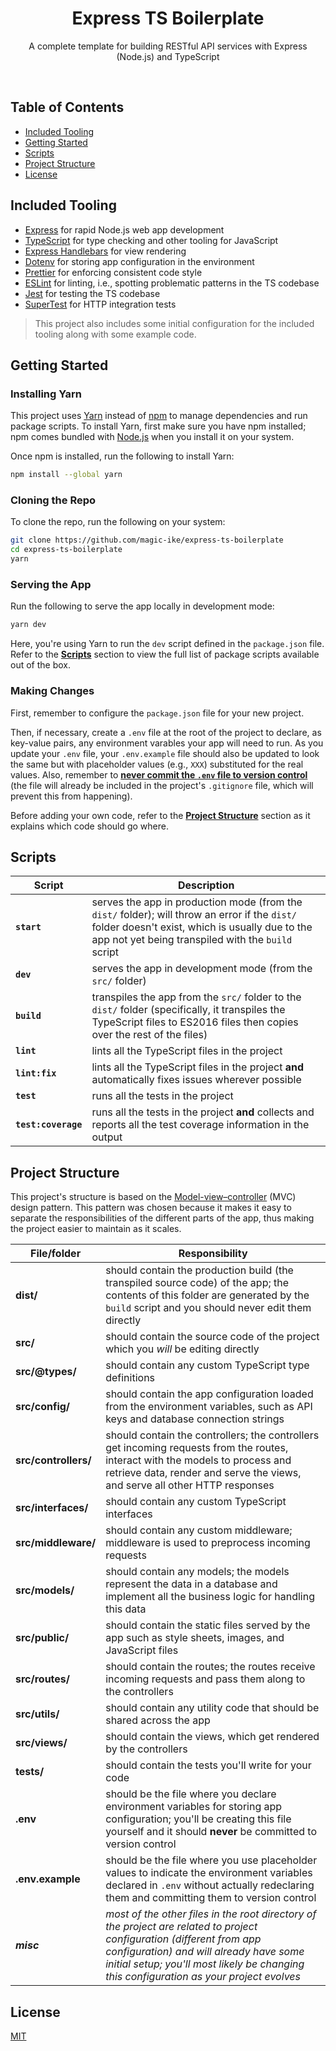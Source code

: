 <div align="center">
    <h1>Express TS Boilerplate</h1>
    <p>A complete template for building RESTful API services with Express (Node.js) and TypeScript</p>
    <br>
</div>

## Table of Contents

- [Included Tooling](#included-tooling)
- [Getting Started](#getting-started)
- [Scripts](#scripts)
- [Project Structure](#project-structure)
- [License](#license)

## Included Tooling

- [Express](https://github.com/expressjs/express) for rapid Node.js web app development
- [TypeScript](https://github.com/microsoft/TypeScript) for type checking and other tooling for JavaScript
- [Express Handlebars](https://github.com/express-handlebars/express-handlebars) for view rendering
- [Dotenv](https://github.com/motdotla/dotenv) for storing app configuration in the environment
- [Prettier](https://github.com/prettier/prettier) for enforcing consistent code style
- [ESLint](https://github.com/eslint/eslint) for linting, i.e., spotting problematic patterns in the TS codebase
- [Jest](https://github.com/facebook/jest) for testing the TS codebase
- [SuperTest](https://github.com/visionmedia/supertest) for HTTP integration tests

> This project also includes some initial configuration for the included tooling along with some example code.

## Getting Started

### Installing Yarn

This project uses [Yarn](https://github.com/yarnpkg/yarn) instead of [npm](https://github.com/npm/cli) to manage dependencies and run package scripts. To install Yarn, first make sure you have npm installed; npm comes bundled with [Node.js](https://nodejs.org/en/download/) when you install it on your system.

Once npm is installed, run the following to install Yarn:

```bash
npm install --global yarn
```

### Cloning the Repo

To clone the repo, run the following on your system:

```bash
git clone https://github.com/magic-ike/express-ts-boilerplate
cd express-ts-boilerplate
yarn
```

### Serving the App

Run the following to serve the app locally in development mode:

```bash
yarn dev
```

Here, you're using Yarn to run the `dev` script defined in the `package.json` file. Refer to the [**Scripts**](#scripts) section to view the full list of package scripts available out of the box.

### Making Changes

First, remember to configure the `package.json` file for your new project.

Then, if necessary, create a `.env` file at the root of the project to declare, as key-value pairs, any environment varables your app will need to run. As you update your `.env` file, your `.env.example` file should also be updated to look the same but with placeholder values (e.g., `XXX`) substituted for the real values. Also, remember to [**never commit the `.env` file to version control**](https://12factor.net/config) (the file will already be included in the project's `.gitignore` file, which will prevent this from happening).

Before adding your own code, refer to the [**Project Structure**](#project-structure) section as it explains which code should go where.

## Scripts

| Script              | Description                                                                                                                                                                                            |
| ------------------- | ------------------------------------------------------------------------------------------------------------------------------------------------------------------------------------------------------ |
| **`start`**         | serves the app in production mode (from the `dist/` folder); will throw an error if the `dist/` folder doesn't exist, which is usually due to the app not yet being transpiled with the `build` script |
| **`dev`**           | serves the app in development mode (from the `src/` folder)                                                                                                                                            |
| **`build`**         | transpiles the app from the `src/` folder to the `dist/` folder (specifically, it transpiles the TypeScript files to ES2016 files then copies over the rest of the files)                              |
| **`lint`**          | lints all the TypeScript files in the project                                                                                                                                                          |
| **`lint:fix`**      | lints all the TypeScript files in the project **and** automatically fixes issues wherever possible                                                                                                     |
| **`test`**          | runs all the tests in the project                                                                                                                                                                      |
| **`test:coverage`** | runs all the tests in the project **and** collects and reports all the test coverage information in the output                                                                                         |

## Project Structure

This project's structure is based on the [Model-view–controller](https://en.wikipedia.org/wiki/Model%E2%80%93view%E2%80%93controller) (MVC) design pattern. This pattern was chosen because it makes it easy to separate the responsibilities of the different parts of the app, thus making the project easier to maintain as it scales.

| File/folder          | Responsibility                                                                                                                                                                                                                                             |
| -------------------- | ---------------------------------------------------------------------------------------------------------------------------------------------------------------------------------------------------------------------------------------------------------- |
| **dist/**            | should contain the production build (the transpiled source code) of the app; the contents of this folder are generated by the `build` script and you should never edit them directly                                                                       |
| **src/**             | should contain the source code of the project which you _will_ be editing directly                                                                                                                                                                         |
| **src/@types/**      | should contain any custom TypeScript type definitions                                                                                                                                                                                                      |
| **src/config/**      | should contain the app configuration loaded from the environment variables, such as API keys and database connection strings                                                                                                                               |
| **src/controllers/** | should contain the controllers; the controllers get incoming requests from the routes, interact with the models to process and retrieve data, render and serve the views, and serve all other HTTP responses                                               |
| **src/interfaces/**  | should contain any custom TypeScript interfaces                                                                                                                                                                                                            |
| **src/middleware/**  | should contain any custom middleware; middleware is used to preprocess incoming requests                                                                                                                                                                   |
| **src/models/**      | should contain any models; the models represent the data in a database and implement all the business logic for handling this data                                                                                                                         |
| **src/public/**      | should contain the static files served by the app such as style sheets, images, and JavaScript files                                                                                                                                                       |
| **src/routes/**      | should contain the routes; the routes receive incoming requests and pass them along to the controllers                                                                                                                                                     |
| **src/utils/**       | should contain any utility code that should be shared across the app                                                                                                                                                                                       |
| **src/views/**       | should contain the views, which get rendered by the controllers                                                                                                                                                                                            |
| **tests/**           | should contain the tests you'll write for your code                                                                                                                                                                                                        |
| **.env**             | should be the file where you declare environment variables for storing app configuration; you'll be creating this file yourself and it should **never** be committed to version control                                                                    |
| **.env.example**     | should be the file where you use placeholder values to indicate the environment variables declared in `.env` without actually redeclaring them and committing them to version control                                                                      |
| **_misc_**           | _most of the other files in the root directory of the project are related to project configuration (different from app configuration) and will already have some initial setup; you'll most likely be changing this configuration as your project evolves_ |

## License

[MIT](LICENSE)
